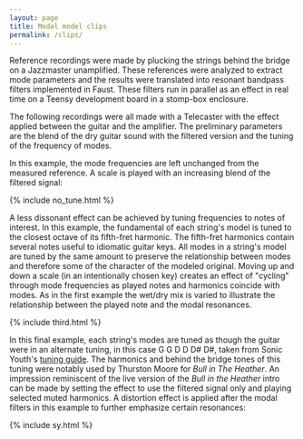 ```yaml
---
layout: page
title: Modal model clips
permalink: /clips/
---
```


Reference recordings were made by plucking the strings behind the bridge on a
Jazzmaster unamplified. These references were analyzed to extract mode
parameters and the results were translated into resonant bandpass filters
implemented in Faust. These filters run in parallel as an effect in real time
on a Teensy development board in a stomp-box enclosure.  

The following recordings were all made with a Telecaster with the effect
applied between the guitar and the amplifier. The preliminary parameters
are the blend of the dry guitar sound with the filtered version and the tuning
of the frequency of modes.  

In this example, the mode frequencies are left unchanged from the measured
reference. A scale is played with an increasing blend of the filtered signal:  

{% include no_tune.html %}


A less dissonant effect can be achieved by tuning frequencies to notes of
interest. In this example, the fundamental of each string's model is tuned to
the closest octave of its fifth-fret harmonic. The fifth-fret harmonics contain
several notes useful to idiomatic guitar keys. All modes in a string's model are
tuned by the same amount to preserve the relationship between modes and
therefore some of the character of the modeled original. Moving up and down a
scale (in an intentionally chosen key) creates an effect of "cycling" through
mode frequencies as played notes and harmonics coincide with modes. As in the
first example the wet/dry mix is varied to illustrate the relationship between
the played note and the modal resonances.  

{% include third.html %}


In this final example, each string's modes are tuned as though the guitar were in
an alternate tuning, in this case G G D D D# D#, taken from  Sonic Youth's
[tuning guide](http://www.sonicyouth.com/mustang/tab/tuning.html). The harmonics
and behind the bridge tones of this tuning were notably used by Thurston Moore
for *Bull in The Heather*. An impression reminiscent of the live version of the
*Bull in the Heather* intro can be made by setting the effect to use the
filtered signal only and playing selected muted harmonics. A distortion effect
is applied after the modal filters in this example to further emphasize certain
resonances:  

{% include sy.html %}

